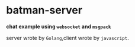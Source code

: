 # batman-server

**chat example using `websocket` and `msgpack`**

server wrote by `Golang`,client wrote by `javascript`.